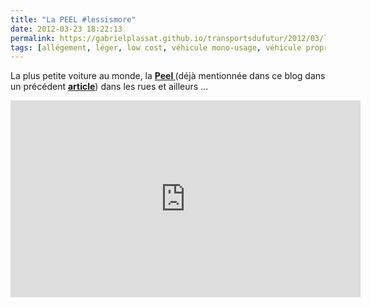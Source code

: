 ```yaml
---
title: "La PEEL #lessismore"
date: 2012-03-23 18:22:13
permalink: https://gabrielplassat.github.io/transportsdufutur/2012/03/la-peel-lessismore.html
tags: [allégement, léger, low cost, véhicule mono-usage, véhicule propre]
---
```


<p>La plus petite voiture au monde, la <a href="http://www.peelengineering.co.uk/" target="_blank"><strong>Peel </strong></a>(déjà mentionnée dans ce blog dans un précédent <a href="https://gabrielplassat.github.io/transportsdufutur/2012/02/50-ans-apres-toute-ressemblance-avec-la-situation-actuelle-ne-serait-que-pure-fiction.html" target="_blank"><strong>article</strong></a>) dans les rues et ailleurs ...</p> <p><iframe frameborder="0" height="315" src="http://www.youtube.com/embed/vW6BTlfUmck" width="560"></iframe></p>
